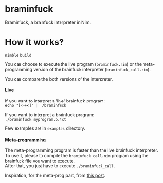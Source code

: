 # braminfuck
Braminfuck, a brainfuck interpreter in Nim.

# How it works?

```nimble build```

You can choose to execute the live program (```braminfuck.nim```) or the
meta-programming version of the brainfuck interpreter
(```braminfuck_call.nim```).

You can compare the both versions of the interpreter.

#### Live

If you want to interpret a 'live' brainfuck program:  
```echo "[->+<]" | ./braminfuck```

If you want to interpret a brainfuck program:  
```./braminfuck myprogram.b.txt```

Few examples are in ```examples``` directory.

#### Meta-programming

The meta-programming program is faster than the live brainfuck interpreter.  
To use it, please to compile the ```braminfuck_call.nim``` program using the
brainfuck file you want to execute.  
After that, you just have to execute ```./braminfuck_call```.

Inspiration, for the meta-prog part, from
[this post](https://howistart.org/posts/nim/1).
